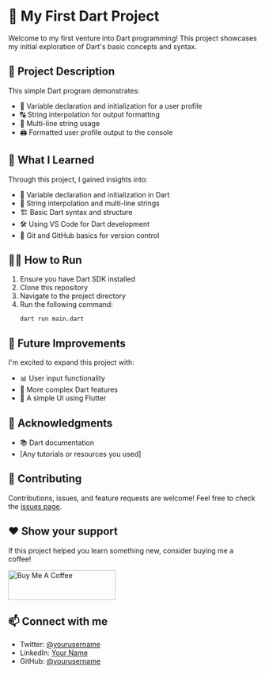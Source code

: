 # 🎯 My First Dart Project

Welcome to my first venture into Dart programming! This project showcases my initial exploration of Dart's basic concepts and syntax.

## 🚀 Project Description

This simple Dart program demonstrates:
- 📝 Variable declaration and initialization for a user profile
- 🔠 String interpolation for output formatting
- 📜 Multi-line string usage
- 🖨️ Formatted user profile output to the console

## 🧠 What I Learned

Through this project, I gained insights into:
- 🌱 Variable declaration and initialization in Dart
- 💬 String interpolation and multi-line strings
- 🏗️ Basic Dart syntax and structure
- 🛠️ Using VS Code for Dart development
- 🐙 Git and GitHub basics for version control

## 🏃‍♂️ How to Run

1. Ensure you have Dart SDK installed
2. Clone this repository
3. Navigate to the project directory
4. Run the following command:
   ```
   dart run main.dart
   ```

## 🔮 Future Improvements

I'm excited to expand this project with:
- 📊 User input functionality
- 🧩 More complex Dart features
- 📱 A simple UI using Flutter

## 🙏 Acknowledgments

- 📚 Dart documentation
- [Any tutorials or resources you used]

## 🤝 Contributing

Contributions, issues, and feature requests are welcome! Feel free to check the [issues page](https://github.com/yourusername/your-repo-name/issues).

## ❤️ Show your support

If this project helped you learn something new, consider buying me a coffee!

<a href="https://www.buymeacoffee.com/yourusername" target="_blank"><img src="https://cdn.buymeacoffee.com/buttons/v2/default-yellow.png" alt="Buy Me A Coffee" style="height: 60px !important;width: 217px !important;" ></a>

## 📫 Connect with me

- Twitter: [@yourusername](https://twitter.com/yourusername)
- LinkedIn: [Your Name](https://linkedin.com/in/yourprofile)
- GitHub: [@yourusername](https://github.com/yourusername)

